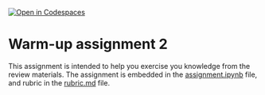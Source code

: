 [![Open in Codespaces](https://classroom.github.com/assets/launch-codespace-7f7980b617ed060a017424585567c406b6ee15c891e84e1186181d67ecf80aa0.svg)](https://classroom.github.com/open-in-codespaces?assignment_repo_id=13609618)
# Warm-up assignment 2

This assignment is intended to help you exercise you knowledge from the review materials.  The assignment is embedded in the [assignment.ipynb](assignment.ipynb) file, and rubric in the [rubric.md](rubric.md) file.